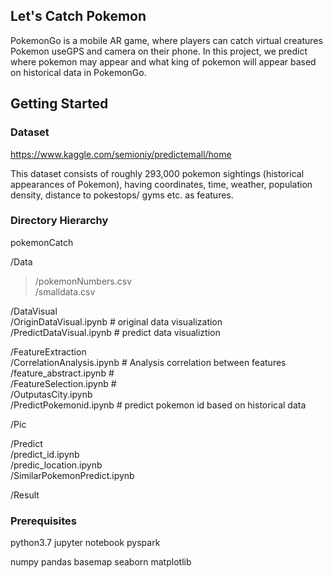 ## Let's Catch Pokemon
PokemonGo is a mobile AR game, where players can catch virtual creatures Pokemon useGPS and camera on their phone. In this project, we predict where pokemon may appear and what king of pokemon will appear based on historical data in PokemonGo.
## Getting Started
### Dataset
https://www.kaggle.com/semioniy/predictemall/home

This dataset consists of roughly 293,000 pokemon sightings (historical appearances of Pokemon), having coordinates, time, weather, population density, distance to pokestops/ gyms etc. as features.
### Directory Hierarchy
pokemonCatch

/Data  
  >/pokemonNumbers.csv   
  /smalldata.csv   
  
/DataVisual  
  /OriginDataVisual.ipynb     # original data visualization   
  /PredictDataVisual.ipynb    # predict data visualiztion   

/FeatureExtraction  
  /CorrelationAnalysis.ipynb  # Analysis correlation between features  
  /feature_abstract.ipynb     #   
  /FeatureSelection.ipynb     #   
  /OutputasCity.ipynb   
  /PredictPokemonid.ipynb     # predict pokemon id based on historical data   

/Pic

/Predict  
  /predict_id.ipynb  
  /predic_location.ipynb  
  /SimilarPokemonPredict.ipynb  

/Result  


### Prerequisites
python3.7
jupyter notebook
pyspark

numpy
pandas
basemap
seaborn
matplotlib
